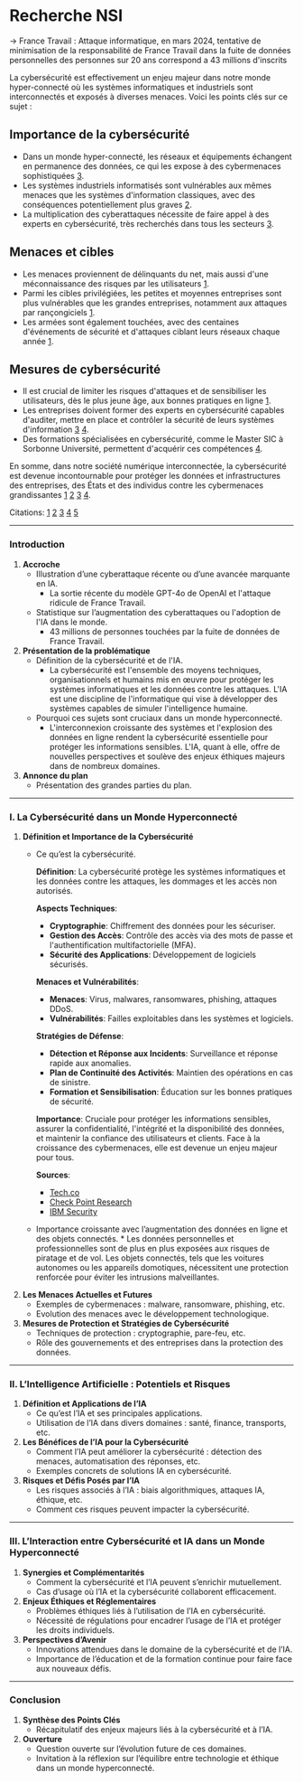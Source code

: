 # Recherche NSI

-> France Travail :
Attaque informatique, en mars 2024, tentative de minimisation de la responsabilité de France Travail dans la fuite de données personnelles des personnes sur 20 ans correspond a 43 millions d'inscrits

La cybersécurité est effectivement un enjeu majeur dans notre monde hyper-connecté où les systèmes informatiques et industriels sont interconnectés et exposés à diverses menaces. Voici les points clés sur ce sujet :

## Importance de la cybersécurité

- Dans un monde hyper-connecté, les réseaux et équipements échangent en permanence des données, ce qui les expose à des cybermenaces sophistiquées [3](https://guardia.school/metiers/expert-en-cybersecurite.html).
- Les systèmes industriels informatisés sont vulnérables aux mêmes menaces que les systèmes d'information classiques, avec des conséquences potentiellement plus graves [2](https://cyber.gouv.fr/publications/la-cybersecurite-des-systemes-industriels).
- La multiplication des cyberattaques nécessite de faire appel à des experts en cybersécurité, très recherchés dans tous les secteurs [3](https://guardia.school/metiers/expert-en-cybersecurite.html).

## Menaces et cibles

- Les menaces proviennent de délinquants du net, mais aussi d'une méconnaissance des risques par les utilisateurs [1](https://www.rcf.fr/articles/actualite/la-cybersecurite-enjeu-cle-dun-monde-hyperconnecte).
- Parmi les cibles privilégiées, les petites et moyennes entreprises sont plus vulnérables que les grandes entreprises, notamment aux attaques par rançongiciels [1](https://www.rcf.fr/articles/actualite/la-cybersecurite-enjeu-cle-dun-monde-hyperconnecte).
- Les armées sont également touchées, avec des centaines d'événements de sécurité et d'attaques ciblant leurs réseaux chaque année [1](https://www.rcf.fr/articles/actualite/la-cybersecurite-enjeu-cle-dun-monde-hyperconnecte).

## Mesures de cybersécurité

- Il est crucial de limiter les risques d'attaques et de sensibiliser les utilisateurs, dès le plus jeune âge, aux bonnes pratiques en ligne [1](https://www.rcf.fr/articles/actualite/la-cybersecurite-enjeu-cle-dun-monde-hyperconnecte).
- Les entreprises doivent former des experts en cybersécurité capables d'auditer, mettre en place et contrôler la sécurité de leurs systèmes d'information [3](https://guardia.school/metiers/expert-en-cybersecurite.html) [4](https://formations.pantheonsorbonne.fr/fr/catalogue-des-formations/master-M/master-management-des-systemes-d-information-KBUV9JGI/master-parcours-systemes-d-information-et-de-connaissance-sous-parcours-cybersecurite-apprentissage-KD8MHGXN.html).
- Des formations spécialisées en cybersécurité, comme le Master SIC à Sorbonne Université, permettent d'acquérir ces compétences [4](https://formations.pantheonsorbonne.fr/fr/catalogue-des-formations/master-M/master-management-des-systemes-d-information-KBUV9JGI/master-parcours-systemes-d-information-et-de-connaissance-sous-parcours-cybersecurite-apprentissage-KD8MHGXN.html).

En somme, dans notre société numérique interconnectée, la cybersécurité est devenue incontournable pour protéger les données et infrastructures des entreprises, des États et des individus contre les cybermenaces grandissantes [1](https://www.rcf.fr/articles/actualite/la-cybersecurite-enjeu-cle-dun-monde-hyperconnecte) [2](https://cyber.gouv.fr/publications/la-cybersecurite-des-systemes-industriels) [3](https://guardia.school/metiers/expert-en-cybersecurite.html) [4](https://formations.pantheonsorbonne.fr/fr/catalogue-des-formations/master-M/master-management-des-systemes-d-information-KBUV9JGI/master-parcours-systemes-d-information-et-de-connaissance-sous-parcours-cybersecurite-apprentissage-KD8MHGXN.html).

Citations:
[1](https://www.rcf.fr/articles/actualite/la-cybersecurite-enjeu-cle-dun-monde-hyperconnecte)
[2](https://cyber.gouv.fr/publications/la-cybersecurite-des-systemes-industriels)
[3](https://guardia.school/metiers/expert-en-cybersecurite.html)
[4](https://formations.pantheonsorbonne.fr/fr/catalogue-des-formations/master-M/master-management-des-systemes-d-information-KBUV9JGI/master-parcours-systemes-d-information-et-de-connaissance-sous-parcours-cybersecurite-apprentissage-KD8MHGXN.html)
[5](https://iia-formation.fr/les-formations/)

---

### Introduction

1. **Accroche**
   - Illustration d’une cyberattaque récente ou d’une avancée marquante en IA.
     * La sortie récente du modèle GPT-4o de OpenAI et l'attaque ridicule de France Travail.  
   - Statistique sur l’augmentation des cyberattaques ou l'adoption de l'IA dans le monde.
      * 43 millions de personnes touchées par la fuite de données de France Travail.
2. **Présentation de la problématique**
   - Définition de la cybersécurité et de l'IA.
      * La cybersécurité est l'ensemble des moyens techniques, organisationnels et humains mis en œuvre pour protéger les systèmes informatiques et les données contre les attaques. L'IA est une discipline de l'informatique qui vise à développer des systèmes capables de simuler l'intelligence humaine.
   - Pourquoi ces sujets sont cruciaux dans un monde hyperconnecté.
      * L'interconnexion croissante des systèmes et l'explosion des données en ligne rendent la cybersécurité essentielle pour protéger les informations sensibles. L'IA, quant à elle, offre de nouvelles perspectives et soulève des enjeux éthiques majeurs dans de nombreux domaines.
3. **Annonce du plan**
   - Présentation des grandes parties du plan.

---

### I. La Cybersécurité dans un Monde Hyperconnecté

1. **Définition et Importance de la Cybersécurité**
   - Ce qu’est la cybersécurité.

      **Définition**:
      La cybersécurité protège les systèmes informatiques et les données contre les attaques, les dommages et les accès non autorisés.

      **Aspects Techniques**:
      - **Cryptographie**: Chiffrement des données pour les sécuriser.
      - **Gestion des Accès**: Contrôle des accès via des mots de passe et l'authentification multifactorielle (MFA).
      - **Sécurité des Applications**: Développement de logiciels sécurisés.

      **Menaces et Vulnérabilités**:
      - **Menaces**: Virus, malwares, ransomwares, phishing, attaques DDoS.
      - **Vulnérabilités**: Failles exploitables dans les systèmes et logiciels.

      **Stratégies de Défense**:
      - **Détection et Réponse aux Incidents**: Surveillance et réponse rapide aux anomalies.
      - **Plan de Continuité des Activités**: Maintien des opérations en cas de sinistre.
      - **Formation et Sensibilisation**: Éducation sur les bonnes pratiques de sécurité.

      **Importance**:
      Cruciale pour protéger les informations sensibles, assurer la confidentialité, l'intégrité et la disponibilité des données, et maintenir la confiance des utilisateurs et clients. Face à la croissance des cybermenaces, elle est devenue un enjeu majeur pour tous.

      **Sources**:
      - [Tech.co](https://tech.co)
      - [Check Point Research](https://research.checkpoint.com)
      - [IBM Security](https://www.ibm.com/security)
  
   - Importance croissante avec l’augmentation des données en ligne et des objets connectés.
         * Les données personnelles et professionnelles sont de plus en plus exposées aux risques de piratage et de vol. Les objets connectés, tels que les voitures autonomes ou les appareils domotiques, nécessitent une protection renforcée pour éviter les intrusions malveillantes.
2. **Les Menaces Actuelles et Futures**
   - Exemples de cybermenaces : malware, ransomware, phishing, etc.
   - Evolution des menaces avec le développement technologique.
3. **Mesures de Protection et Stratégies de Cybersécurité**
   - Techniques de protection : cryptographie, pare-feu, etc.
   - Rôle des gouvernements et des entreprises dans la protection des données.

---

### II. L’Intelligence Artificielle : Potentiels et Risques

1. **Définition et Applications de l’IA**
   - Ce qu’est l’IA et ses principales applications.
   - Utilisation de l’IA dans divers domaines : santé, finance, transports, etc.
2. **Les Bénéfices de l’IA pour la Cybersécurité**
   - Comment l’IA peut améliorer la cybersécurité : détection des menaces, automatisation des réponses, etc.
   - Exemples concrets de solutions IA en cybersécurité.
3. **Risques et Défis Posés par l’IA**
   - Les risques associés à l’IA : biais algorithmiques, attaques IA, éthique, etc.
   - Comment ces risques peuvent impacter la cybersécurité.

---

### III. L’Interaction entre Cybersécurité et IA dans un Monde Hyperconnecté

1. **Synergies et Complémentarités**
   - Comment la cybersécurité et l’IA peuvent s’enrichir mutuellement.
   - Cas d’usage où l’IA et la cybersécurité collaborent efficacement.
2. **Enjeux Éthiques et Réglementaires**
   - Problèmes éthiques liés à l’utilisation de l’IA en cybersécurité.
   - Nécessité de régulations pour encadrer l’usage de l’IA et protéger les droits individuels.
3. **Perspectives d’Avenir**
   - Innovations attendues dans le domaine de la cybersécurité et de l’IA.
   - Importance de l’éducation et de la formation continue pour faire face aux nouveaux défis.

---

### Conclusion

1. **Synthèse des Points Clés**
   - Récapitulatif des enjeux majeurs liés à la cybersécurité et à l’IA.
2. **Ouverture**
   - Question ouverte sur l’évolution future de ces domaines.
   - Invitation à la réflexion sur l’équilibre entre technologie et éthique dans un monde hyperconnecté.
